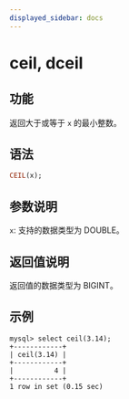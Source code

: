 ```yaml
---
displayed_sidebar: docs
---
```


# ceil, dceil

## 功能

返回大于或等于 `x` 的最小整数。

## 语法

```Haskell
CEIL(x);
```

## 参数说明

`x`: 支持的数据类型为 DOUBLE。

## 返回值说明

返回值的数据类型为 BIGINT。

## 示例

```Plain Text
mysql> select ceil(3.14);
+------------+
| ceil(3.14) |
+------------+
|          4 |
+------------+
1 row in set (0.15 sec)
```
